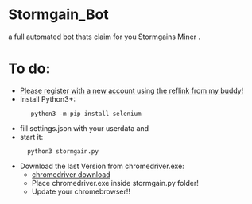 # Stormgain_Bot
a full automated bot thats claim for you Stormgains Miner
.

# To do:
* [Please register with a new account using the reflink from my buddy!](http://github.com)
* Install Python3+:
  ```shell
     python3 -m pip install selenium 
   ```
* fill settings.json with your userdata and
* start it:
  ```shell
    python3 stormgain.py
    ``` 
* Download the last Version from chromedriver.exe:
  * [chromedriver download](https://chromedriver.chromium.org/)
  * Place chromedriver.exe inside stormgain.py folder!
  * Update your chromebrowser!!

